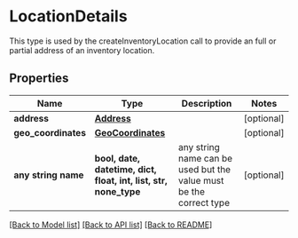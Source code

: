 # LocationDetails

This type is used by the createInventoryLocation call to provide an full or partial address of an inventory location.

## Properties
Name | Type | Description | Notes
------------ | ------------- | ------------- | -------------
**address** | [**Address**](Address.md) |  | [optional] 
**geo_coordinates** | [**GeoCoordinates**](GeoCoordinates.md) |  | [optional] 
**any string name** | **bool, date, datetime, dict, float, int, list, str, none_type** | any string name can be used but the value must be the correct type | [optional]

[[Back to Model list]](../README.md#documentation-for-models) [[Back to API list]](../README.md#documentation-for-api-endpoints) [[Back to README]](../README.md)


